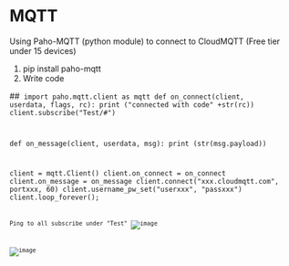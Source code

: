 # MQTT

Using Paho-MQTT (python module) to connect to CloudMQTT (Free tier under 15 devices)

1) pip install paho-mqtt
2) Write code

##<Code>
import paho.mqtt.client as mqtt
def on_connect(client, userdata, flags, rc):
   print ("connected with code" +str(rc))
   client.subscribe("Test/#")

def on_message(client, userdata, msg):
 print (str(msg.payload))
 
 client = mqtt.Client()
 client.on_connect = on_connect
 client.on_message = on_message
 client.connect("xxx.cloudmqtt.com", portxxx, 60)
 client.username_pw_set("userxxx", "passxxx")
 client.loop_forever();
<Code>


Ping to all subscribe under "Test"
![image](https://user-images.githubusercontent.com/16419246/50311785-0518c800-046c-11e9-9394-70ba978c18a8.png)

![image](https://user-images.githubusercontent.com/16419246/50312045-b4ee3580-046c-11e9-8f7b-96d49d6d01f3.png)
